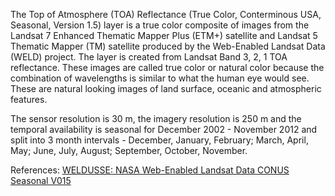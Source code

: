The Top of Atmosphere (TOA) Reflectance (True Color, Conterminous USA, Seasonal, Version 1.5) layer is a true color composite of images from the Landsat 7 Enhanced Thematic Mapper Plus (ETM+) satellite and Landsat 5 Thematic Mapper (TM) satellite produced by the Web-Enabled Landsat Data (WELD) project. The layer is created from Landsat Band 3, 2, 1 TOA reflectance. These images are called true color or natural color because the combination of wavelengths is similar to what the human eye would see. These are natural looking images of land surface, oceanic and atmospheric features.

The sensor resolution is 30 m, the imagery resolution is 250 m and the temporal availability is seasonal for December 2002 - November 2012 and split into 3 month intervals - December, January, February; March, April, May; June, July, August; September, October, November.

References: [WELDUSSE: NASA Web-Enabled Landsat Data CONUS Seasonal V015](https://lpdaac.usgs.gov/products/weldussev015/)
